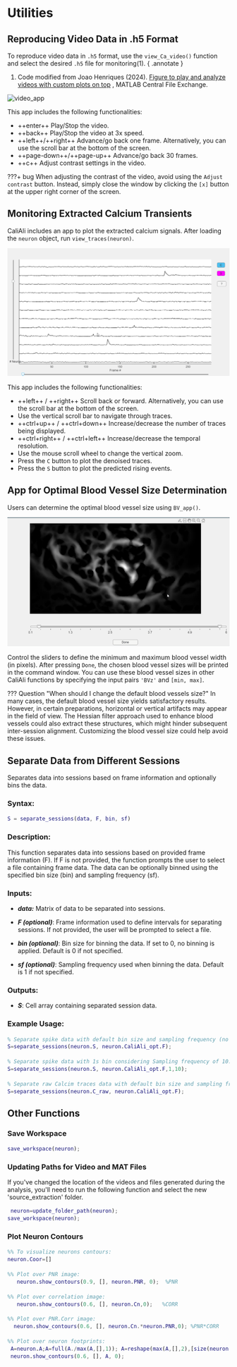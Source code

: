 # Utilities

## Reproducing Video Data in .h5 Format <a id="h5video"></a>

To reproduce video data in `.h5` format, use the `view_Ca_video()` function and select the desired `.h5` file for monitoring(1).
{ .annotate }

1.	Code modified from Joao Henriques (2024). [Figure to play and analyze videos with custom plots on top](https://www.mathworks.com/matlabcentral/fileexchange/29544-figure-to-play-and-analyze-videos-with-custom-plots-on-top) , MATLAB Central File Exchange. 

![video_app](files/video_app.gif)


This app includes the following functionalities:

-	++enter++ 	Play/Stop the video.
-	++back++	Play/Stop the video at 3x speed.
-	++left++/++right++	 Advance/go back one frame. Alternatively, you can use the scroll bar at the bottom of the screen.
-	++page-down++/++page-up++	Advance/go back 30 frames.
-	++c++	Adjust contrast settings in the video.

???+ bug
	When adjusting the contrast of the video, avoid using the `Adjust contrast` button. Instead, simply close the window by clicking the `[x]` button at the upper right corner of the screen.

## Monitoring Extracted Calcium Transients <a id="mt"></a>

CaliAli includes an app to plot the extracted calcium signals. After loading the `neuron` object, run `view_traces(neuron)`.

![trace_app](files/trace_app.gif)

This app includes the following functionalities:

-	++left++ / ++right++ 	Scroll back or forward. Alternatively, you can use the scroll bar at the bottom of the screen.
- 	Use the vertical scroll bar to navigate through traces.
-	++ctrl+up++ / ++ctrl+down++	Increase/decrease the number of traces being displayed. 
-	++ctrl+right++ / ++ctrl+left++	Increase/decrease the temporal resolution.
-	Use the mouse scroll wheel to change the vertical zoom.
- 	Press the `C` button to plot the denoised traces.
- 	Press the `S` button to plot the predicted rising events.

## App for Optimal Blood Vessel Size Determination <a id="bv_app"></a>


Users can determine the optimal blood vessel size using `BV_app()`.

![BV_app](files/BV_app.gif)

Control the sliders to define the minimum and maximum blood vessel width (in pixels). 
After pressing `Done`, the chosen blood vessel sizes will be printed in the command window. 
You can use these blood vessel sizes in other CaliAli functions by specifying the input pairs `'BVz'` and `[min, max]`.

??? Question "When should I change the default blood vessels size?"
	In many cases, the default blood vessel size yields satisfactory results. However, in certain preparations, horizontal or vertical artifacts may appear in the field of view. The Hessian filter approach used to enhance blood vessels could also extract these structures, which might hinder subsequent inter-session alignment. Customizing the blood vessel size could help avoid these issues.


## Separate Data from Different Sessions <a id="separate"></a>

Separates data into sessions based on frame information and optionally bins the data.

### Syntax:

```matlab
S = separate_sessions(data, F, bin, sf)
```

### Description:
This function separates data into sessions based on provided frame information (F). If F is not provided, the function prompts the user to select a file containing frame data. The data can be optionally binned using the specified bin size (bin) and sampling frequency (sf).

### Inputs:

-	***data:*** Matrix of data to be separated into sessions.

-	***F (optional)***: Frame information used to define intervals for separating sessions. If not provided, the user will be prompted to select a file.

-	***bin (optional)***: Bin size for binning the data. If set to 0, no binning is applied. Default is 0 if not specified.

-	***sf (optional)***: Sampling frequency used when binning the data. Default is 1 if not specified.

### Outputs:

-	***S***: Cell array containing separated session data.

### Example Usage:

```matlab
% Separate spike data with default bin size and sampling frequency (no binning)
S=separate_sessions(neuron.S, neuron.CaliAli_opt.F);

% Separate spike data with 1s bin considering Sampling frequency of 10.
S=separate_sessions(neuron.S, neuron.CaliAli_opt.F,1,10);

% Separate raw Calcim traces data with default bin size and sampling frequency (no binning)
S=separate_sessions(neuron.C_raw, neuron.CaliAli_opt.F);
```

## Other Functions <a id="of"></a>

### Save Workspace

```matlab
save_workspace(neuron);
```

### Updating Paths for Video and MAT Files <a id="update_path"></a>

If you've changed the location of the videos and files generated during the analysis, you'll need to run the following function and select the new 'source_extraction' folder.

```matlab
 neuron=update_folder_path(neuron);
save_workspace(neuron);
```

### Plot Neuron Contours <a id="coor"></a>

```matlab
%% To visualize neurons contours:
neuron.Coor=[]  

%% Plot over PNR image:
   neuron.show_contours(0.9, [], neuron.PNR, 0);  %PNR

%% Plot over correlation image:
   neuron.show_contours(0.6, [], neuron.Cn,0);   %CORR

%% Plot over PNR.Corr image:
  neuron.show_contours(0.6, [], neuron.Cn.*neuron.PNR,0); %PNR*CORR

%% Plot over neuron footprints:
 A=neuron.A;A=full(A./max(A,[],1)); A=reshape(max(A,[],2),[size(neuron.Cn,1),size(neuron.Cn,2)]);
 neuron.show_contours(0.6, [], A, 0);
```

